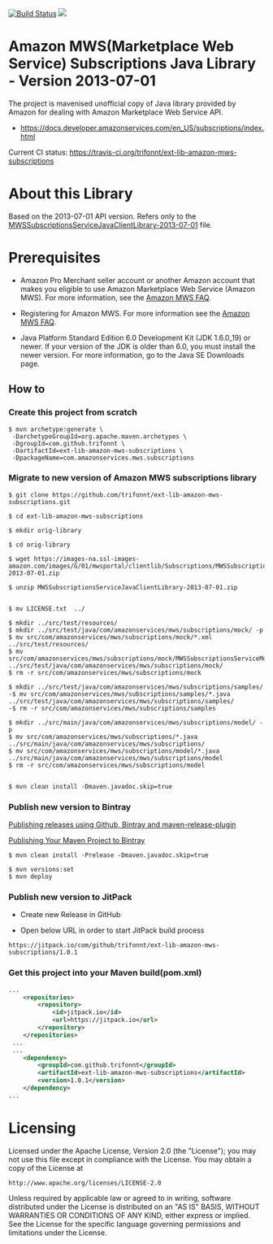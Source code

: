[![Build Status](https://travis-ci.org/trifonnt/ext-lib-amazon-mws-subscriptions.png?branch=master)](https://travis-ci.org/trifonnt/ext-lib-amazon-mws-subscriptions)
[![](https://jitpack.io/v/trifonnt/ext-lib-amazon-mws-subscriptions.svg)](https://jitpack.io/#trifonnt/ext-lib-amazon-mws-subscriptions)


Amazon MWS(Marketplace Web Service) Subscriptions Java Library - Version 2013-07-01
=============================================================================== 
The project is mavenised unofficial copy of Java library provided by Amazon for dealing with Amazon Marketplace Web Service API.

 - https://docs.developer.amazonservices.com/en_US/subscriptions/index.html

Current CI status: https://travis-ci.org/trifonnt/ext-lib-amazon-mws-subscriptions



About this Library
=============================================================================== 

Based on the 2013-07-01 API version.
Refers only to the [MWSSubscriptionsServiceJavaClientLibrary-2013-07-01](https://images-na.ssl-images-amazon.com/images/G/01/mwsportal/clientlib/Subscriptions/MWSSubscriptionsServiceJavaClientLibrary-2013-07-01.zip) file.


Prerequisites
=============================================================================== 

- Amazon Pro Merchant seller account or another Amazon account that makes you eligible to use Amazon Marketplace Web Service (Amazon MWS). For more information, see the [Amazon MWS FAQ](https://developer.amazonservices.com/gp/mws/faq.html).

- Registering for Amazon MWS. For more information see the [Amazon MWS FAQ](https://developer.amazonservices.com/gp/mws/faq.html).

- Java Platform Standard Edition 6.0 Development Kit (JDK 1.6.0_19) or newer. If your version of the JDK is older than 6.0, you must install the newer version. For more information, go to the Java SE Downloads page. 


## How to

### Create this project from scratch
```shell
$ mvn archetype:generate \
 -DarchetypeGroupId=org.apache.maven.archetypes \
 -DgroupId=com.github.trifonnt \
 -DartifactId=ext-lib-amazon-mws-subscriptions \
 -DpackageName=com.amazonservices.mws.subscriptions
```

### Migrate to new version of Amazon MWS subscriptions library
```shell
$ git clone https://github.com/trifonnt/ext-lib-amazon-mws-subscriptions.git

$ cd ext-lib-amazon-mws-subscriptions

$ mkdir orig-library

$ cd orig-library

$ wget https://images-na.ssl-images-amazon.com/images/G/01/mwsportal/clientlib/Subscriptions/MWSSubscriptionsServiceJavaClientLibrary-2013-07-01.zip

$ unzip MWSSubscriptionsServiceJavaClientLibrary-2013-07-01.zip


$ mv LICENSE.txt  ../

$ mkdir ../src/test/resources/
$ mkdir ../src/test/java/com/amazonservices/mws/subscriptions/mock/ -p
$ mv src/com/amazonservices/mws/subscriptions/mock/*.xml ../src/test/resources/
$ mv src/com/amazonservices/mws/subscriptions/mock/MWSSubscriptionsServiceMock.java ../src/test/java/com/amazonservices/mws/subscriptions/mock/
$ rm -r src/com/amazonservices/mws/subscriptions/mock

$ mkdir ../src/test/java/com/amazonservices/mws/subscriptions/samples/
-$ mv src/com/amazonservices/mws/subscriptions/samples/*.java ../src/test/java/com/amazonservices/mws/subscriptions/samples/
-$ rm -r src/com/amazonservices/mws/subscriptions/samples

$ mkdir ../src/main/java/com/amazonservices/mws/subscriptions/model/ -p
$ mv src/com/amazonservices/mws/subscriptions/*.java ../src/main/java/com/amazonservices/mws/subscriptions/
$ mv src/com/amazonservices/mws/subscriptions/model/*.java ../src/main/java/com/amazonservices/mws/subscriptions/model
$ rm -r src/com/amazonservices/mws/subscriptions/model


$ mvn clean install -Dmaven.javadoc.skip=true
```

### Publish new version to Bintray

 [Publishing releases using Github, Bintray and maven-release-plugin](http://veithen.github.io/2013/05/26/github-bintray-maven-release-plugin.html)

 [Publishing Your Maven Project to Bintray](https://blog.bintray.com/2015/09/17/publishing-your-maven-project-to-bintray/)

```shell
$ mvn clean install -Prelease -Dmaven.javadoc.skip=true

$ mvn versions:set
$ mvn deploy
```

### Publish new version to JitPack

 - Create new Release in GitHub

 - Open below URL in order to start JitPack build process

```shell
https://jitpack.io/com/github/trifonnt/ext-lib-amazon-mws-subscriptions/1.0.1
```

### Get this project into your Maven build(pom.xml)
```xml
...
	<repositories>
		<repository>
		    <id>jitpack.io</id>
		    <url>https://jitpack.io</url>
		</repository>
	</repositories>
 ...
 ...
 	<dependency>
	    <groupId>com.github.trifonnt</groupId>
	    <artifactId>ext-lib-amazon-mws-subscriptions</artifactId>
	    <version>1.0.1</version>
	</dependency>
...
```

Licensing
=============================================================================== 

Licensed under the Apache License, Version 2.0 (the "License");
you may not use this file except in compliance with the License.
You may obtain a copy of the License at

    http://www.apache.org/licenses/LICENSE-2.0

Unless required by applicable law or agreed to in writing, software
distributed under the License is distributed on an "AS IS" BASIS,
WITHOUT WARRANTIES OR CONDITIONS OF ANY KIND, either express or implied.
See the License for the specific language governing permissions and
limitations under the License.
